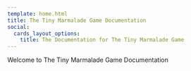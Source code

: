 ```yaml
---
template: home.html
title: The Tiny Marmalade Game Documentation
social:
  cards_layout_options:
    title: The Documentation for The Tiny Marmalade Game
---
```


Welcome to The Tiny Marmalade Game Documentation
